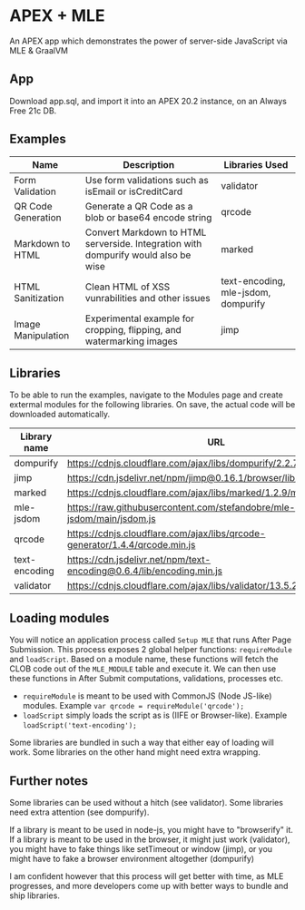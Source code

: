 # APEX + MLE
An APEX app which demonstrates the power of server-side JavaScript via MLE &amp; GraalVM

## App

Download app.sql, and import it into an APEX 20.2 instance, on an Always Free 21c DB.

## Examples

| Name | Description | Libraries Used |
| --- | --- | --- |
| Form Validation | Use form validations such as isEmail or isCreditCard | validator |
| QR Code Generation | Generate a QR Code as a blob or base64 encode string | qrcode |
| Markdown to HTML | Convert Markdown to HTML serverside. Integration with dompurify would also be wise | marked |
| HTML Sanitization | Clean HTML of XSS vunrabilities and other issues | text-encoding, mle-jsdom, dompurify |
| Image Manipulation | Experimental example for cropping, flipping, and watermarking images | jimp |

## Libraries

To be able to run the examples, navigate to the Modules page and create extermal modules for the following libraries.
On save, the actual code will be downloaded automatically.

| Library name | URL |
| --- | --- |
| dompurify | https://cdnjs.cloudflare.com/ajax/libs/dompurify/2.2.7/purify.min.js |
| jimp | https://cdn.jsdelivr.net/npm/jimp@0.16.1/browser/lib/jimp.js |
| marked | https://cdnjs.cloudflare.com/ajax/libs/marked/1.2.9/marked.min.js |
| mle-jsdom | https://raw.githubusercontent.com/stefandobre/mle-jsdom/main/jsdom.js |
| qrcode | https://cdnjs.cloudflare.com/ajax/libs/qrcode-generator/1.4.4/qrcode.min.js |
| text-encoding | https://cdn.jsdelivr.net/npm/text-encoding@0.6.4/lib/encoding.min.js |
| validator | https://cdnjs.cloudflare.com/ajax/libs/validator/13.5.2/validator.min.js |

## Loading modules

You will notice an application process called `Setup MLE` that runs After Page Submission. This process exposes 2 global helper functions: `requireModule` and `loadScript`. Based on a module name, these functions will fetch the CLOB code out of the `MLE_MODULE` table and execute it. We can then use these functions in After Submit computations, validations, processes etc.

- `requireModule` is meant to be used with CommonJS (Node JS-like) modules. Example `var qrcode = requireModule('qrcode');`
- `loadScript` simply loads the script as is (IIFE or Browser-like). Example `loadScript('text-encoding');`

Some libraries are bundled in such a way that either eay of loading will work. Some libraries on the other hand might need extra wrapping.

## Further notes

Some libraries can be used without a hitch (see validator). Some libraries need extra attention (see dompurify).

If a library is meant to be used in node-js, you might have to "browserify" it.
If a library is meant to be used in the browser, it might just work (validator), you might have to fake things like setTimeout or window (jimp), or you might have to fake a browser environment altogether (dompurify)

I am confident however that this process will get better with time, as MLE progresses, and more developers come up with better ways to bundle and ship libraries.
